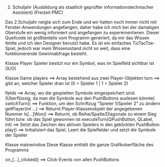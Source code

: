 2. Schuljahr (Ausbildung als staatlich geprüfter informationstechnischer Assistent) (Freizeit PMC)

Das 2.Schuljahr neigte sich zum Ende und wir hatten noch immer nicht mit Fenster-Anwendungen angefangen;
daher habe ich mich bei der damaligen Oberstufe ein wenig informiert und angefangen zu experementieren.
Dieser Quellcode ist größtenteils vom Programm generiert, da mir das Wissen fehlte und ich den Designer
benutzt habe. Es ist ein einfaches TicTacToe-Spiel, jedoch war mein Wissensstand nicht so weit, dass eine
funktionierende Gewinnabfrage besteht. 

Klasse Player
Spieler besitzt nur ein Symbol, was im Spielfeld sichtbar ist (X/O)

Klasse Game
players 								==> Array bestehend aus zwei Player-Objekten
turn 									==> gibt an, welcher Spieler dran ist (0 = Spieler 1 | 1 = Spieler 2)

fields 									==> Array, wo die gespielten Symbole eingespeichert sind. (Überflüssig, da man die Symbole aus den PushButtons auslesen könnte)
switchTurn()							==>	Funktion, um den Schriftzug "Spieler 1/Spieler 2" zu ändern
getPlayer(int ...) 						==> Returnt Player-Klassenobjekt der angegebenen Nummer
Is[...]Won()							==> Returnt, ob Reihe/Spalte/Diagonale zu einem Sieg führt bzw. ob das Spiel gewonnen ist
executeTurn(QPushButton, QLabel, int)	==> Setzt das Zeichen des aktiven Spielers in den geklickten PushButton
play()									==> Initialisiert das Spiel. Leert die Spielfelder und setzt die Symbole der Spieler

Klasse mainwindow
Diese Klasse enthält die ganze Grafikoberfläche des Programms

on_[...]_clicked() 						==> Click-Events von allen PushButtons